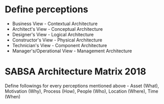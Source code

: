 
# Define perceptions

- Business View - Contextual Architecture
- Architect's View - Conceptual Architecture
- Designer's View - Logical Architecture
- Constructor's View - Physical Architecture
- Technician's View - Component Architecture
- Manager's/Operational View - Management Architecture


# SABSA Architecture Matrix 2018
Define followings for every perceptions mentioned above - Asset (What), Motivation (Why), Process (How), People (Who), Location (Where), Time (When)
